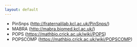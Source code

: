 ```yaml
---
layout: default
---
```


- PinSnps (http://fraternalilab.kcl.ac.uk/PinSnps/)
- MABRA (http://mabra.biomed.kcl.ac.uk/)
- POPS (https://mathbio.crick.ac.uk/wiki/POPS)
- POPSCOMP (https://mathbio.crick.ac.uk/wiki/POPSCOMP)
